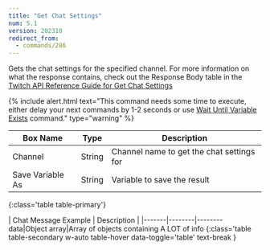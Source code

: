 ```yaml
---
title: "Get Chat Settings"
num: 5.1
version: 202310
redirect_from:
  - commands/286
---
```


Gets the chat settings for the specified channel.
For more information on what the response contains, check out the Response Body table in the [Twitch API Reference Guide for Get Chat Settings](https://dev.twitch.tv/docs/api/reference/#get-chat-settings)

{% include alert.html text="This command needs some time to execute, either delay your next commands by 1-2 seconds or use <a href='/docs/commands/wait#waituntilvariableexists'>Wait Until Variable Exists</a> command." type="warning" %}

| Box Name | Type | Description | 
|-------|--------|--------
Channel|String|Channel name to get the chat settings for
Save Variable As|String|Variable to save the result
{:class='table table-primary'}

| Chat Message Example | Description |
|-------|--------|--------
data|Object array|Array of objects containing A LOT of info
{:class='table table-secondary w-auto table-hover data-toggle='table' text-break }